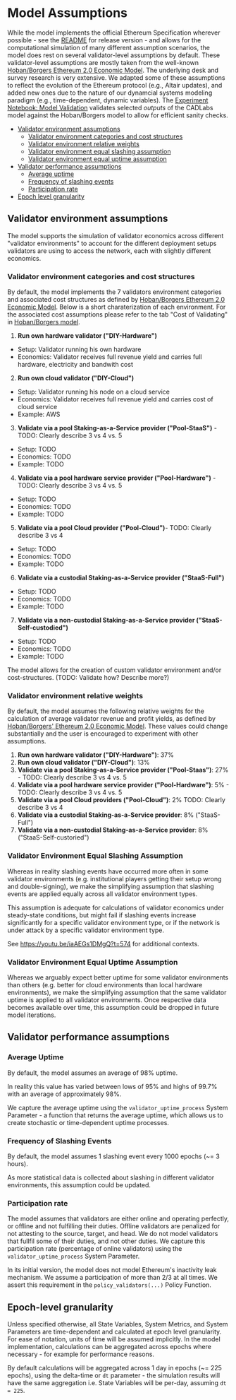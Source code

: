 # Model Assumptions

While the model implements the official Ethereum Specification wherever possible - see the [README](README.md) for release version - and allows for the computational simulation of many different assumption scenarios, the model does rest on several validator-level assumptions by default. These validator-level assumptions are mostly taken from the well-known [Hoban/Borgers Ethereum 2.0 Economic Model](https://docs.google.com/spreadsheets/d/1y18MoYSBLlHZ-ueN9m0a-JpC6tYjqDtpISJ6_WdicdE). The underlying desk and survey research is very extensive. We adapted some of these assumptions to reflect the evolution of the Ethereum protocol (e.g., Altair updates), and added new ones due to the nature of our dynamcial systems modeling paradigm (e.g., time-dependent, dynamic variables). The [Experiment Notebook: Model Validation](experiments\notebooks\1_model_validation.ipynb) validates selected _outputs_ of the CADLabs model against the Hoban/Borgers model to allow for efficient sanity checks. 

* [Validator environment assumptions](#validator-environment-assumptions)
    * [Validator environment categories and cost structures](#validator-environment-categories-and-cost-structures)
    * [Validator environment relative weights](#validator-environment-relative-weights)
    * [Validator environment equal slashing assumption](#validator-environment-equal-slashing-assumption)
    * [Validator environment equal uptime assumption](#validator-environment-equal-uptime-assumption)
* [Validator performance assumptions](#validator-performance-assumptions)
    * [Average uptime](#average-uptime)
    * [Frequency of slashing events](#frequency-of-slashing-events)
    * [Participation rate](#participation-rate)
* [Epoch level granularity](#epoch-level-granularity)

## Validator environment assumptions

The model supports the simulation of validator economics across different "validator environments" to account for the different deployment setups validators are using to access the network, each with slightly different economics. 

### Validator environment categories and cost structures

By default, the model implements the 7 validators environment categories and associated cost structures as defined by 
[Hoban/Borgers Ethereum 2.0 Economic Model](https://docs.google.com/spreadsheets/d/1y18MoYSBLlHZ-ueN9m0a-JpC6tYjqDtpISJ6_WdicdE). Below is a short charaterization of each environment. For the associated cost assumptions please refer to the tab "Cost of Validating" in [Hoban/Borgers model](https://docs.google.com/spreadsheets/d/1y18MoYSBLlHZ-ueN9m0a-JpC6tYjqDtpISJ6_WdicdE/edit#gid=1220504079).

1. **Run own hardware validator ("DIY-Hardware")**
- Setup: Validator running his own hardware
- Economics: Validator receives full revenue yield and carries full hardware, electricity and bandwith cost
2. **Run own cloud validator ("DIY-Cloud")**
- Setup: Validator running his node on a cloud service
- Economics: Validator receives full revenue yield and carries cost of cloud service
- Example: AWS
3. **Validate via a pool Staking-as-a-Service provider ("Pool-StaaS")** - TODO: Clearly describe 3 vs 4 vs. 5
- Setup: TODO 
- Economics: TODO
- Example: TODO
4. **Validate via a pool hardware service provider ("Pool-Hardware")** - TODO: Clearly describe 3 vs 4 vs. 5
- Setup: TODO 
- Economics: TODO
- Example: TODO
5. **Validate via a pool Cloud provider ("Pool-Cloud")**- TODO: Clearly describe 3 vs 4
- Setup: TODO 
- Economics: TODO
- Example: TODO
6. **Validate via a custodial Staking-as-a-Service provider ("StaaS-Full")**
- Setup: TODO 
- Economics: TODO
- Example: TODO
7. **Validate via a non-custodial Staking-as-a-Service provider ("StaaS-Self-custodied")**
- Setup: TODO 
- Economics: TODO
- Example: TODO

The model allows for the creation of custom validator environment and/or cost-structures. (TODO: Validate how? Describe more?)

### Validator environment relative weights

By default, the model assumes the following relative weights for the calculation of average validator revenue and profit yields, as defined by 
[Hoban/Borgers' Ethereum 2.0 Economic Model](https://docs.google.com/spreadsheets/d/1y18MoYSBLlHZ-ueN9m0a-JpC6tYjqDtpISJ6_WdicdE). These values could change substantially and the user is encouraged to experiment with other assumptions. 

1. **Run own hardware validator ("DIY-Hardware")**: 37%
2. **Run own cloud validator ("DIY-Cloud")**: 13%
3. **Validate via a pool Staking-as-a-Service provider ("Pool-Staas")**: 27% - TODO: Clearly describe 3 vs 4 vs. 5
4. **Validate via a pool hardware service provider ("Pool-Hardware")**: 5% - TODO: Clearly describe 3 vs 4 vs. 5
5. **Validate via a pool Cloud providers ("Pool-Cloud")**: 2% TODO: Clearly describe 3 vs 4
6. **Validate via a custodial Staking-as-a-Service provider**: 8% ("StaaS-Full")
7. **Validate via a non-custodial Staking-as-a-Service provider**: 8% ("StaaS-Self-custoried")

### Validator Environment Equal Slashing Assumption

Whereas in reality slashing events have occurred more often in some validator environments (e.g. institutional players getting their setup wrong and double-signing), we make the simplifying assumption that slashing events are applied equally across all validator environment types.

This assumption is adequate for calculations of validator economics under steady-state conditions, but might fail if slashing events increase significantly for a specific validator environment type, or if the network is under attack by a specific validator environment type.

See https://youtu.be/iaAEGs1DMgQ?t=574 for additional contexts. 

### Validator Environment Equal Uptime Assumption

Whereas we arguably expect better uptime for some validator environments than others (e.g. better for cloud environments than local hardware environments), we make the simplifying assumption that the same validator uptime is applied to all validator environments. Once respective data becomes available over time, this assumption could be dropped in future model iterations.


## Validator performance assumptions

### Average Uptime

By default, the model assumes an average of 98% uptime.

In reality this value has varied between lows of 95% and highs of 99.7% with an average of approximately 98%.

We capture the average uptime using the `validator_uptime_process` System Parameter - a function that returns the average uptime, which allows us to create stochastic or time-dependent uptime processes.

### Frequency of Slashing Events

By default, the model assumes 1 slashing event every 1000 epochs (~= 3 hours).

As more statistical data is collected about slashing in different validator environments, this assumption could be updated.

### Participation rate

The model assumes that validators are either online and operating perfectly, or offline and not fulfilling their duties. Offline validators are penalized for not attesting to the source, target, and head. We do not model validators that fullfil some of their duties, and not other duties. We capture this participation rate (percentage of online validators) using the `validator_uptime_process` System Parameter.

In its initial version, the model does not model Ethereum's inactivity leak mechanism. We assume a participation of more than 2/3 at all times. We assert this requirement in the `policy_validators(...)` Policy Function.

## Epoch-level granularity

Unless specified otherwise, all State Variables, System Metrics, and System Parameters are time-dependent and calculated at epoch level granularity. For ease of notation, units of time will be assumed implicitly. In the model implementation, calculations can be aggregated across epochs where necessary - for example for performance reasons.

By default calculations will be aggregated across 1 day in epochs (~= 225 epochs), using the delta-time or `dt` parameter - the simulation results will have the same aggregation i.e. State Variables will be per-day, assuming `dt = 225`.
